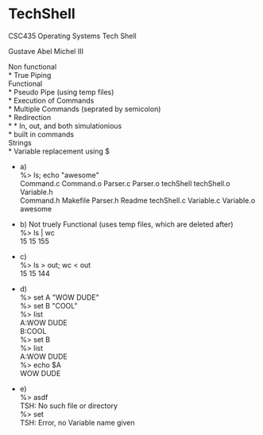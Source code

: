 # TechShell
CSC435 Operating Systems Tech Shell

Gustave Abel Michel III  

Non functional  
	* True Piping  
Functional  
	* Pseudo Pipe (using temp files)  
	* Execution of Commands  
	* Multiple Commands (seprated by semicolon)  
	* Redirection  
	* * 	In, out, and both simulationious  
	* built in commands  
	Strings  
	* Variable replacement using $  
* a)  
%> ls; echo "awesome"  
Command.c  Command.o  Parser.c	Parser.o  techShell    techShell.o  Variable.h  
Command.h  Makefile   Parser.h	Readme	  techShell.c  Variable.c   Variable.o  
awesome  
  
* b) Not truely Functional (uses temp files, which are deleted after)  
%> ls | wc  
 15  15 155  
  
* c)  
%> ls > out; wc < out  
 15  15 144  
  
* d)  
%> set A "WOW DUDE"  
%> set B "COOL"  
%> list  
A:WOW DUDE  
B:COOL  
%> set B  
%> list  
A:WOW DUDE  
%> echo $A  
WOW DUDE  
  
* e)  
%> asdf  
TSH: No such file or directory  
%> set  
TSH: Error, no Variable name given  